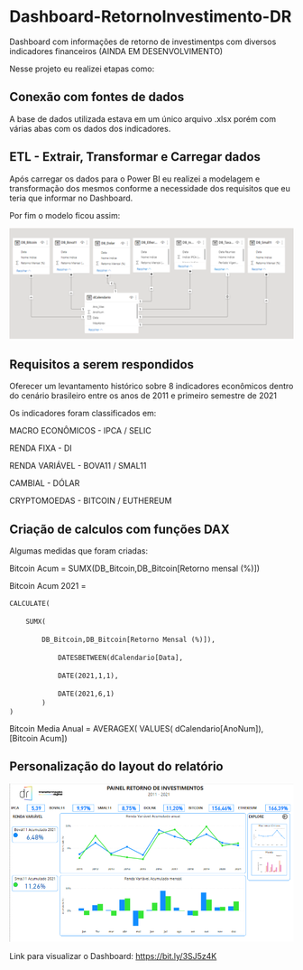 # Dashboard-RetornoInvestimento-DR
Dashboard com informações de retorno de investimentps com diversos indicadores financeiros (AINDA EM DESENVOLVIMENTO)

Nesse projeto eu realizei etapas como:

## Conexão com fontes de dados

A base de dados utilizada estava em um único arquivo .xlsx porém com várias abas com os dados dos indicadores.

## ETL - Extrair, Transformar e Carregar dados

Após carregar os dados para o Power BI eu realizei a modelagem e transformação dos mesmos conforme a necessidade dos requisitos que eu teria que informar no Dashboard.

Por fim o modelo ficou assim:

![Modelo](https://github.com/MatheusFCBarros/Dashboard-RetornoInvestimento-DR/blob/main/Modelo.png)

## Requisitos a serem respondidos

Oferecer um levantamento histórico sobre 8 indicadores econômicos dentro do cenário brasileiro entre os anos de 2011 e primeiro semestre de 2021

Os indicadores foram classificados em:

MACRO ECONÔMICOS - IPCA / SELIC

RENDA FIXA - DI

RENDA VARIÁVEL - BOVA11 / SMAL11

CAMBIAL - DÓLAR

CRYPTOMOEDAS - BITCOIN / EUTHEREUM

## Criação de calculos com funções DAX

Algumas medidas que foram criadas:

Bitcoin Acum = 
            SUMX(DB_Bitcoin,DB_Bitcoin[Retorno mensal (%)])
    
Bitcoin Acum 2021 = 

    CALCULATE( 
    
        SUMX(
        
            DB_Bitcoin,DB_Bitcoin[Retorno Mensal (%)]),
        
                DATESBETWEEN(dCalendario[Data],
                
                DATE(2021,1,1),
                
                DATE(2021,6,1)
            )
    )
    
Bitcoin Media Anual = 
            AVERAGEX(
                        VALUES(
                                    dCalendario[AnoNum]), [Bitcoin Acum])

## Personalização do layout do relatório

![Dashboard](https://github.com/MatheusFCBarros/Dashboard-RetornoInvestimento-DR/blob/main/Dashboard.png)


Link para visualizar o Dashboard: https://bit.ly/3SJ5z4K
